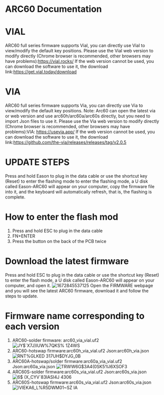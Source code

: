 # ARC60 Documentation
# VIAL
ARC60 full series firmware supports Vial, you can directly use Vial to
view/modify the default key positions. Please use the Vial web version to
modify directly (Chrome browser is recommended, other browsers may have
problems):https://vial.rocks/
If the web version cannot be used, you can download the software to use it, the download link:https://get.vial.today/download
# VIA
ARC60 full series firmware supports Via, you can directly use Via to
view/modify the default key positions. Note: Arc60 can open the latest via or web version and use
arc60h/arc60a/arc60s directly, but you need to import Json files to use it. Please use the Via web version to modify directly (Chrome browser is
recommended, other browsers may have problems):VIA: https://usevia.app/
If the web version cannot be used, you can download the software to use it, the download link:https://github.com/the-via/releases/releases/tag/v2.0.5
# UPDATE STEPS
Press and hold Eason to plug in the data cable or use the shortcut key (Reset)
to enter the flashing mode to enter the flashing mode, a U disk called
Eason-ARC60 will appear on your computer, copy the firmware file into it, and the keyboard will automatically refresh, that is, the flashing is complete.
# How to enter the flash mod
1. Press and hold ESC to plug in the data cable
2. FN+ENTER
3. Press the button on the back of the PCB twice
# Download the latest firmware
Press and hold ESC to plug in the data cable or use the shortcut key (Reset) to enter the
flash mode, a U disk called Eason-ARC60 will appear on your computer, and open it.
![1672845537125](https://user-images.githubusercontent.com/98533237/210587993-dd892a0b-0a4a-4af2-acbf-0d9cd32759ca.jpg)
Open the FIRMWARE webpage and you will see the latest ARC60 firmware, download it
and follow the steps to update.
# Firmware name corresponding to each version
1. ARC60-solder firmware: arc60_via_vial.uf2
![JY$`X7J)IUW%7QKS% 1Z4WS](https://user-images.githubusercontent.com/98533237/210588542-c5c72b54-ae7c-4f9f-af25-c64a127bf166.png)
2. ARC60-hotswap firmware:arc60h_via_vial.uf2 Json:arc60h_via.json
![RNT%GLKED 317UH$DYJG_0B](https://user-images.githubusercontent.com/98533237/210588774-58fe7397-b3eb-4398-a9b1-684032492ff3.png)
3. ARC60A-hotswap/solder firmware:arc60a_via_vial.uf2 Json:arc60a_via.json
![TRWW6G$3A4(0SK5%I6XSOF3](https://user-images.githubusercontent.com/98533237/210588952-25e3ff2d-f548-4cef-99ff-ddc78482d0d8.png)
4. ARC60S-solder firmware:arc60s_via_vial.uf2 Json:arc60s_via.json 
![6$ (X_CYV`83IASI4J 4306](https://user-images.githubusercontent.com/98533237/210589205-dab7f3d4-1ca8-4ee0-8ec3-41ce8a2f49ea.png)
5. ARC60S-hotswap firmware:arc60s_via_vial.uf2 Json:arc60s_via.json
![)VIEKA6_L%R5DWM01~SZ IA](https://user-images.githubusercontent.com/98533237/210589413-c41b0cf6-ed55-40d4-aa2d-1bcbc4b0c7fd.png)
